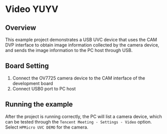 # Video YUYV

## Overview

This example project demonstrates a USB UVC device that uses the CAM DVP interface to obtain image information collected by the camera device, and sends the image information to the PC host through USB.

## Board Setting

1. Connect the OV7725 camera device to the CAM interface of the development board
2. Connect USB0 port to PC host

## Running the example

After the project is running correctly, the PC will list a camera device, which can be tested through the `Tencent Meeting - Settings - Video` option. Select `HPMicro UVC DEMO` for the camera.
